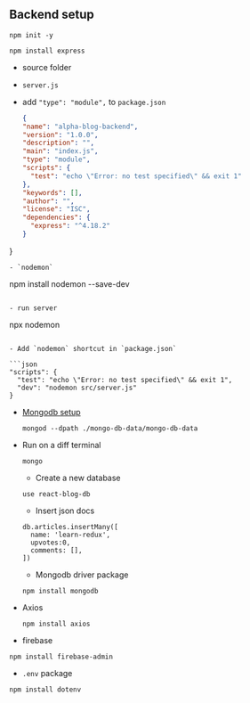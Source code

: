 Backend setup
-

```
npm init -y
```

```
npm install express
```

- source folder

- `server.js`

- add `"type": "module",` to `package.json`

  ```json
  {
  "name": "alpha-blog-backend",
  "version": "1.0.0",
  "description": "",
  "main": "index.js",
  "type": "module",
  "scripts": {
    "test": "echo \"Error: no test specified\" && exit 1"
  },
  "keywords": [],
  "author": "",
  "license": "ISC",
  "dependencies": {
    "express": "^4.18.2"
  }
}
```
- `nodemon`

  ```
  npm install nodemon --save-dev
  ```

  - run server

  ```
  npx nodemon <server location>
  ```

- Add `nodemon` shortcut in `package.json`

  ```json
  "scripts": {
    "test": "echo \"Error: no test specified\" && exit 1",
    "dev": "nodemon src/server.js"
  }
  ```

- [Mongodb setup](https://www.cherryservers.com/blog/how-to-install-and-start-using-mongodb-on-ubuntu-20-04)

  ```
  mongod --dpath ./mongo-db-data/mongo-db-data
  ```
- Run on a diff terminal

  ```
  mongo
  ```

  - Create a new database
  
  ```
  use react-blog-db
  ```

  - Insert json docs

  ```
  db.articles.insertMany([
    name: 'learn-redux',
    upvotes:0,
    comments: [],
  ])
  ```

  - Mongodb driver package

  ```
  npm install mongodb
  ```

- Axios

  ```
  npm install axios
  ```

- firebase

```
npm install firebase-admin
```

-  `.env` package

```
npm install dotenv
```